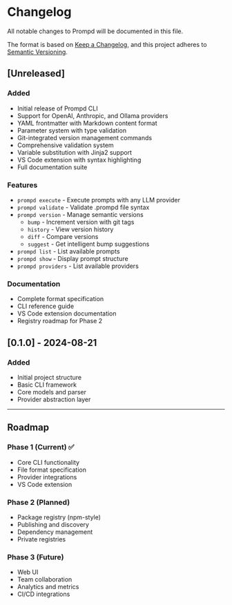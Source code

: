 # Changelog

All notable changes to Prompd will be documented in this file.

The format is based on [Keep a Changelog](https://keepachangelog.com/en/1.0.0/),
and this project adheres to [Semantic Versioning](https://semver.org/spec/v2.0.0.html).

## [Unreleased]

### Added
- Initial release of Prompd CLI
- Support for OpenAI, Anthropic, and Ollama providers
- YAML frontmatter with Markdown content format
- Parameter system with type validation
- Git-integrated version management commands
- Comprehensive validation system
- Variable substitution with Jinja2 support
- VS Code extension with syntax highlighting
- Full documentation suite

### Features
- `prompd execute` - Execute prompts with any LLM provider
- `prompd validate` - Validate .prompd file syntax
- `prompd version` - Manage semantic versions
  - `bump` - Increment version with git tags
  - `history` - View version history
  - `diff` - Compare versions
  - `suggest` - Get intelligent bump suggestions
- `prompd list` - List available prompts
- `prompd show` - Display prompt structure
- `prompd providers` - List available providers

### Documentation
- Complete format specification
- CLI reference guide
- VS Code extension documentation
- Registry roadmap for Phase 2

## [0.1.0] - 2024-08-21

### Added
- Initial project structure
- Basic CLI framework
- Core models and parser
- Provider abstraction layer

---

## Roadmap

### Phase 1 (Current) ✅
- Core CLI functionality
- File format specification
- Provider integrations
- VS Code extension

### Phase 2 (Planned)
- Package registry (npm-style)
- Publishing and discovery
- Dependency management
- Private registries

### Phase 3 (Future)
- Web UI
- Team collaboration
- Analytics and metrics
- CI/CD integrations